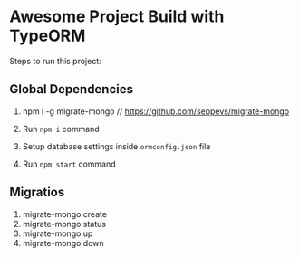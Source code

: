 # Awesome Project Build with TypeORM
        
Steps to run this project:

## Global Dependencies 
1. npm i -g migrate-mongo  // https://github.com/seppevs/migrate-mongo


1. Run `npm i` command
2. Setup database settings inside `ormconfig.json` file
3. Run `npm start` command


## Migratios

1. migrate-mongo create <name>
2. migrate-mongo status
3. migrate-mongo up
4. migrate-mongo down